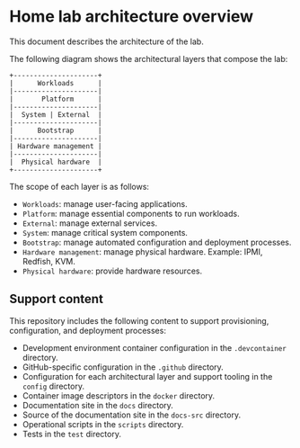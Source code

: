 # Home lab architecture overview

This document describes the architecture of the lab.

The following diagram shows the architectural layers that compose the lab:

```text
+---------------------+
|      Workloads      |
|---------------------|
|       Platform      |
|---------------------|
|  System | External  |
|---------------------|
|      Bootstrap      |
|---------------------|
| Hardware management |
|---------------------|
|  Physical hardware  |
+---------------------+
```

The scope of each layer is as follows:

- `Workloads`: manage user-facing applications.
- `Platform`: manage essential components to run workloads.
- `External`: manage external services.
- `System`: manage critical system components.
- `Bootstrap`: manage automated configuration and deployment processes.
- `Hardware management`: manage physical hardware. Example: IPMI, Redfish, KVM.
- `Physical hardware`: provide hardware resources.

## Support content

This repository includes the following content to support provisioning,
configuration, and deployment processes:

- Development environment container configuration in the `.devcontainer` directory.
- GitHub-specific configuration in the `.github` directory.
- Configuration for each architectural layer and support tooling in the `config` directory.
- Container image descriptors in the `docker` directory.
- Documentation site in the `docs` directory.
- Source of the documentation site in the `docs-src` directory.
- Operational scripts in the `scripts` directory.
- Tests in the `test` directory.
